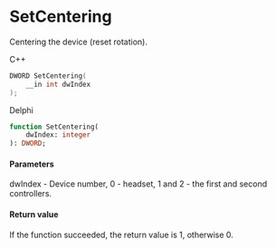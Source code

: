 ﻿# SetCentering
Centering the device (reset rotation).

С++
```c
DWORD SetCentering(
	__in int dwIndex
);
```

Delphi
```pascal
function SetCentering(
	dwIndex: integer
): DWORD;
```

#### Parameters
dwIndex - Device number, 0 - headset, 1 and 2 - the first and second controllers.

#### Return value
If the function succeeded, the return value is 1, otherwise 0.
